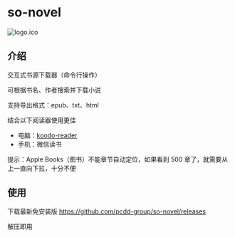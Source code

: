 # so-novel

![logo.ico](assets%2Flogo.ico)

## 介绍

交互式书源下载器（命令行操作）

可根据书名、作者搜索并下载小说

支持导出格式：epub、txt、html

结合以下阅读器使用更佳
- 电脑：[koodo-reader](https://www.koodoreader.com/zh)
- 手机：微信读书

提示：Apple Books（图书）不能章节自动定位，如果看到 500 章了，就需要从上一直向下拉，十分不便

## 使用

下载最新免安装版 https://github.com/pcdd-group/so-novel/releases

解压即用